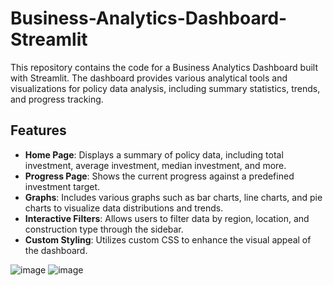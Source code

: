 # Business-Analytics-Dashboard-Streamlit
This repository contains the code for a Business Analytics Dashboard built with Streamlit. The dashboard provides various analytical tools and visualizations for policy data analysis, including summary statistics, trends, and progress tracking.

## Features

- **Home Page**: Displays a summary of policy data, including total investment, average investment, median investment, and more.
- **Progress Page**: Shows the current progress against a predefined investment target.
- **Graphs**: Includes various graphs such as bar charts, line charts, and pie charts to visualize data distributions and trends.
- **Interactive Filters**: Allows users to filter data by region, location, and construction type through the sidebar.
- **Custom Styling**: Utilizes custom CSS to enhance the visual appeal of the dashboard.
  

![image](https://github.com/Vishalkothari01/Business-Analytics-Dashboard-Streamlit/assets/149829024/b42aca68-fa4e-44d1-9c0c-f1806653f98f)
![image](https://github.com/Vishalkothari01/Business-Analytics-Dashboard-Streamlit/assets/149829024/2c0127a4-9af3-4535-a946-f52f10984086)

